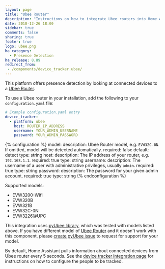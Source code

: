 ```yaml
---
layout: page
title: "Ubee Router"
description: "Instructions on how to integrate Ubee routers into Home Assistant."
date: 2018-12-26 18:00
sidebar: true
comments: false
sharing: true
footer: true
logo: ubee.png
ha_category:
  - Presence Detection
ha_release: 0.89
redirect_from:
 - /components/device_tracker.ubee/
---
```


This platform offers presence detection by looking at connected devices to a [Ubee Router](http://www.ubeeinteractive.com/products).

To use a Ubee router in your installation, add the following to your `configuration.yaml` file:

```yaml
# Example configuration.yaml entry
device_tracker:
  - platform: ubee
    host: ROUTER_IP_ADDRESS
    username: YOUR_ADMIN_USERNAME
    password: YOUR_ADMIN_PASSWORD
```

{% configuration %}
model:
  description: Ubee Router model, e.g. `EVW32C-0N`. If omitted, model will be detected automatically.
  required: false
  default: detect
  type: string
host:
  description: The IP address of your router, e.g. `192.168.1.1`.
  required: true
  type: string
username:
  description: The username of a user with administrative privileges, usually `admin`.
  required: true
  type: string
password:
  description: The password for your given admin account.
  required: true
  type: string
{% endconfiguration %}

Supported models:
- EVW3200-Wifi
- EVW320B
- EVW321B
- EVW32C-0N
- EVW3226@UPC

<p class='note info'>
This integration uses <a href='https://github.com/mzdrale/pyubee'>pyUbee library</a>, which was tested with models listed above. If you have different model of <a href='http://www.ubeeinteractive.com/products'>Ubee Router</a> and it doesn't work with this component, please <a href='https://github.com/mzdrale/pyubee/issues/new'>create pyUbee issue</a> to request for support for your model.
</p>

By default, Home Assistant pulls information about connected devices from Ubee router every 5 seconds.
See the [device tracker integration page](/components/device_tracker/) for instructions on how to configure the people to be tracked.

